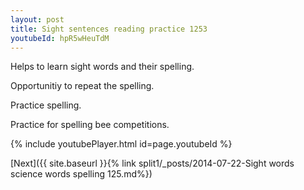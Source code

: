 ```yaml
---
layout: post
title: Sight sentences reading practice 1253
youtubeId: hpR5wHeuTdM
---
```

 
 
Helps to learn sight words and their spelling.

Opportunitiy to repeat the spelling. 

Practice spelling. 
 
Practice for spelling bee competitions. 
 
{% include youtubePlayer.html id=page.youtubeId %}
 
 

[Next]({{ site.baseurl }}{% link  split1/_posts/2014-07-22-Sight words science words spelling 125.md%})
 
